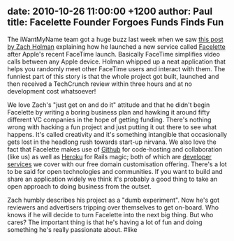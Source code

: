 date: 2010-10-26 11:00:00 +1200
author: Paul
title: Facelette Founder Forgoes Funds Finds Fun
----

The iWantMyName team got a huge buzz last week when we saw [this post by Zach Holman](http://zachholman.com/2010/10/facelette-on-techcrunch-in-three-hours-and-zero-dollars/) explaining how he launched a new service called [Facelette](http://facelette.com/) after Apple's recent FaceTime launch. Basically FaceTime simplifies video calls between any Apple device. Holman whipped up a neat application that helps you randomly meet other FaceTime users and interact with them. The funniest part of this story is that the whole project got built, launched and then received a TechCrunch review within three hours and at no development cost whatsoever!

We love Zach's "just get on and do it" attitude and that he didn't begin Facelette by writing a boring business plan and hawking it around fifty different VC companies in the hope of getting funding. There's nothing wrong with hacking a fun project and just putting it out there to see what happens. It's called creativity and it's something intangible that occasionally gets lost in the headlong rush towards start-up nirvana. We also love the fact that Facelette makes use of [Github](http://github.com/ "GitHub") for code-hosting and collaboration (like us) as well as [Heroku](http://heroku.com/) for Rails magic; both of which are [developer services](https://iwantmyname.co.nz/services/developer) we cover with our free domain customisation offering. There's a lot to be said for open technologies and communities. If you want to build and share an application widely we think it's probably a good thing to take an open approach to doing business from the outset.

Zach humbly describes his project as a "dumb experiment". Now he's got reviewers and advertisers tripping over themselves to get on-board. Who knows if he will decide to turn Facelette into the next big thing. But who cares? The important thing is that he's having a lot of fun and doing something he's really passionate about. #like
